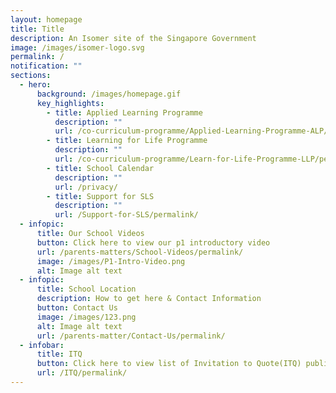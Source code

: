 ```yaml
---
layout: homepage
title: Title
description: An Isomer site of the Singapore Government
image: /images/isomer-logo.svg
permalink: /
notification: ""
sections:
  - hero:
      background: /images/homepage.gif
      key_highlights:
        - title: Applied Learning Programme
          description: ""
          url: /co-curriculum-programme/Applied-Learning-Programme-ALP/permalink/
        - title: Learning for Life Programme
          description: ""
          url: /co-curriculum-programme/Learn-for-Life-Programme-LLP/permalink/
        - title: School Calendar
          description: ""
          url: /privacy/
        - title: Support for SLS
          description: ""
          url: /Support-for-SLS/permalink/
  - infopic:
      title: Our School Videos
      button: Click here to view our p1 introductory video
      url: /parents-matters/School-Videos/permalink/
      image: /images/P1-Intro-Video.png
      alt: Image alt text
  - infopic:
      title: School Location
      description: How to get here & Contact Information
      button: Contact Us
      image: /images/123.png
      alt: Image alt text
      url: /parents-matter/Contact-Us/permalink/
  - infobar:
      title: ITQ
      button: Click here to view list of Invitation to Quote(ITQ) published on GeBIZ.
      url: /ITQ/permalink/
---
```

